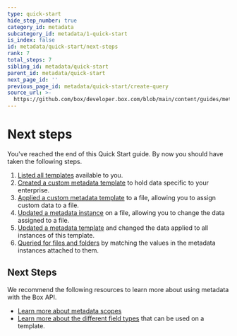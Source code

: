 ```yaml
---
type: quick-start
hide_step_number: true
category_id: metadata
subcategory_id: metadata/1-quick-start
is_index: false
id: metadata/quick-start/next-steps
rank: 7
total_steps: 7
sibling_id: metadata/quick-start
parent_id: metadata/quick-start
next_page_id: ''
previous_page_id: metadata/quick-start/create-query
source_url: >-
  https://github.com/box/developer.box.com/blob/main/content/guides/metadata/1-quick-start/7-next-steps.md
---
```

# Next steps

You've reached the end of this Quick Start guide. By now you should have taken
the following steps.

1. [Listed all templates](g://metadata/quick-start/list-all/)
   available to you.
2. [Created a custom metadata
   template](g://metadata/quick-start/create-template/) to hold data specific
   to your enterprise.
3. [Applied a custom metadata
   template](g://metadata/quick-start/create-instance/) to a file, allowing you
   to assign custom data to a file.
4. [Updated a metadata instance](g://metadata/quick-start/update-instance/)
   on a file, allowing you to change the data assigned to a file.
5. [Updated a metadata template](g://metadata/quick-start/update-template/)
   and changed the data applied to all instances of this template.
6. [Queried for files and folders](g://metadata/quick-start/create-query/)
   by matching the values in the metadata instances attached to them.

## Next Steps

We recommend the following resources to learn more about using metadata with the
Box API.

* [Learn more about metadata scopes](g://metadata/scopes)
* [Learn more about the different field types](g://metadata/fields) that can be
used on a template.
